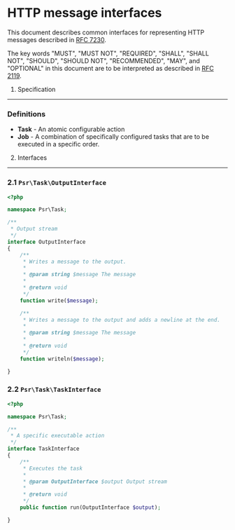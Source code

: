   HTTP message interfaces
=======================

This document describes common interfaces for representing HTTP messages
described in [RFC 7230].

The key words "MUST", "MUST NOT", "REQUIRED", "SHALL", "SHALL NOT", "SHOULD",
"SHOULD NOT", "RECOMMENDED", "MAY", and "OPTIONAL" in this document are to be
interpreted as described in [RFC 2119].

[RFC 2119]: http://www.ietf.org/rfc/rfc2119.txt
[RFC 7230]: http://www.ietf.org/rfc/rfc7230.txt

1. Specification
----------------

### Definitions

*    **Task** - An atomic configurable action
*    **Job**  - A combination of specifically configured tasks that are to be executed in a specific order.

2. Interfaces
-------------

### 2.1 `Psr\Task\OutputInterface`

```php
<?php

namespace Psr\Task;

/**
 * Output stream
 */
interface OutputInterface
{
    /**
     * Writes a message to the output.
     *
     * @param string $message The message
     *
     * @return void
     */
    function write($message);

    /**
     * Writes a message to the output and adds a newline at the end.
     *
     * @param string $message The message
     *
     * @return void
     */
    function writeln($message);

}
```

### 2.2 `Psr\Task\TaskInterface`

```php
<?php

namespace Psr\Task;

/**
 * A specific executable action
 */
interface TaskInterface
{
    /**
     * Executes the task
     *
     * @param OutputInterface $output Output stream
     *
     * @return void
     */
    public function run(OutputInterface $output);

}
```
